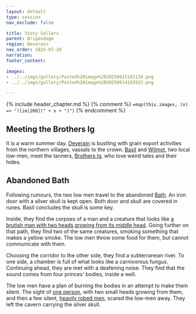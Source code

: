 ```yaml
---
layout: default
type: session
nav_exclude: false

title: Story Sellers
parent: Brigandage
region: Deverain
nav_order: 1025-07-28
narration: 
footer_content: 

images:
- ../../imgs/gallery/Pasted%20image%2020250915191139.png
- ../../imgs/gallery/Pasted%20image%2020250914192922.png

---
```


{% include header_chapter.md %}
{% comment %}
`=map(this.images, (x) => "![im|200](" + x + ")")`
{% endcomment %}

## Meeting the Brothers Ig

It is a warm summer day.
[Deverain](../../directory/Deverain/index.md) is bustling with grain export activities from the northern villages, vassals to the crown.
[Basil](../../directory/Deverain/Basil.md) and [Wilmot](../../directory/Deverain/Wilmot.md), two local low-men, meet the tanners, [Brothers Ig](../../directory/Deverain/BrothersIg.md), who love weird tales and their hides.

## Abandoned Bath

Following rumours, the two low men travel to the abandoned [Bath](../../directory/DuskmeadowFringe/BanditsBath.md).
An iron door with a silver skull is kept open.
Both door and skull are covered in runes.
Basil concludes the skull is some key.

Inside, they find the corpses of a man and a creature that looks like [a brutish man with two heads growing from its middle head](../../directory/FoldedBelow/Murk.md).
Going further on that path, they find two of the same creatures, smoking something that makes a yellow smoke.
The low men throw some food for them, but cannot communicate with them.

Choosing the corridor to the other side, they find a subterranean river.
To one side, a chamber is full of what looks like a carnivorous fungus.
Continuing ahead, they are met with a deafening noise.
They find that the sound comes from four princes' bodies, inside a well.

The low men have a plan of burning the bodies in an attempt to make them silent.
The sight of [one person](../../directory/DuskmeadowFringe/GalenTheron.md), with two small heads growing from them, and then a few silent, [heavily robed men](../../directory/FoldedBelow/ChaosChampion.md), scared the low-men away.
They left the cavern carrying the silver skull.

